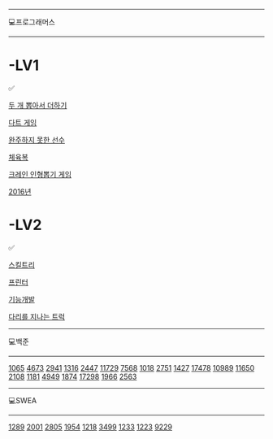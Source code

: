 ----------
💻프로그래머스

----------
# -LV1

✅

[두 개 뽑아서 더하기](https://programmers.co.kr/learn/courses/30/lessons/68644)

[다트 게임](https://programmers.co.kr/learn/courses/30/lessons/17682)

[완주하지 못한 선수](https://programmers.co.kr/learn/courses/30/lessons/42576?language=javascript)

[체육복](https://programmers.co.kr/learn/courses/30/lessons/42862)

[크레인 인형뽑기 게임](https://programmers.co.kr/learn/courses/30/lessons/64061)

[2016년](https://programmers.co.kr/learn/courses/30/lessons/12901)

# -LV2

✅

[스킬트리](https://programmers.co.kr/learn/courses/30/lessons/49993)

[프린터](https://programmers.co.kr/learn/courses/30/lessons/42587)

[기능개발](https://programmers.co.kr/learn/courses/30/lessons/42586)

[다리를 지나는 트럭](https://programmers.co.kr/learn/courses/30/lessons/42583)


----------
💻백준

----------

[1065](https://www.acmicpc.net/problem/1065)
[4673](https://www.acmicpc.net/problem/4673)
[2941](https://www.acmicpc.net/problem/2941)
[1316](https://www.acmicpc.net/problem/1316)
[2447](https://www.acmicpc.net/problem/2447)
[11729](https://www.acmicpc.net/problem/11729)
[7568](https://www.acmicpc.net/problem/7568)
[1018](https://www.acmicpc.net/problem/1018)
[2751](https://www.acmicpc.net/problem/2751)
[1427](https://www.acmicpc.net/problem/1427)
[17478](https://www.acmicpc.net/problem/17478)
[10989](https://www.acmicpc.net/problem/10989)
[11650](https://www.acmicpc.net/problem/11650)
[2108](https://www.acmicpc.net/problem/2108)
[1181](https://www.acmicpc.net/problem/1181)
[4949](https://www.acmicpc.net/problem/4949)
[1874](https://www.acmicpc.net/problem/1874)
[17298](https://www.acmicpc.net/problem/17298)
[1966](https://www.acmicpc.net/problem/1966)
[2563](https://www.acmicpc.net/problem/2563)

----------
💻SWEA

----------

[1289](https://swexpertacademy.com/main/code/problem/problemDetail.do?contestProbId=AV19AcoKI9sCFAZN&categoryId=AV19AcoKI9sCFAZN&categoryType=CODE&problemTitle=1289&orderBy=FIRST_REG_DATETIME&selectCodeLang=ALL&select-1=&pageSize=10&pageIndex=1)
[2001](https://swexpertacademy.com/main/code/problem/problemDetail.do?contestProbId=AV5PzOCKAigDFAUq)
[2805](https://swexpertacademy.com/main/code/problem/problemDetail.do?contestProbId=AV7GLXqKAWYDFAXB)
[1954](https://swexpertacademy.com/main/code/problem/problemDetail.do?contestProbId=AV5PobmqAPoDFAUq)
[1218](https://swexpertacademy.com/main/code/problem/problemDetail.do?contestProbId=AV14eWb6AAkCFAYD)
[3499](https://swexpertacademy.com/main/code/problem/problemDetail.do?contestProbId=AWGsRbk6AQIDFAVW)
[1233](https://swexpertacademy.com/main/code/problem/problemDetail.do?contestProbId=AWGsRbk6AQIDFAVW)
[1223](https://swexpertacademy.com/main/code/problem/problemDetail.do?contestProbId=AV14nnAaAFACFAYD)
[9229](https://swexpertacademy.com/main/code/problem/problemDetail.do?contestProbId=AV14w-rKAHACFAYD&categoryId=AV14w-rKAHACFAYD&categoryType=CODE&problemTitle=1228&orderBy=FIRST_REG_DATETIME&selectCodeLang=ALL&select-1=&pageSize=10&pageIndex=1)

